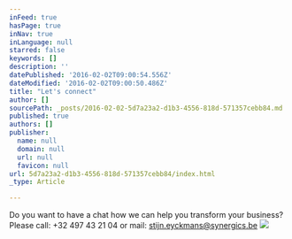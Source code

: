 ```yaml
---
inFeed: true
hasPage: true
inNav: true
inLanguage: null
starred: false
keywords: []
description: ''
datePublished: '2016-02-02T09:00:54.556Z'
dateModified: '2016-02-02T09:00:50.486Z'
title: "Let's connect"
author: []
sourcePath: _posts/2016-02-02-5d7a23a2-d1b3-4556-818d-571357cebb84.md
published: true
authors: []
publisher:
  name: null
  domain: null
  url: null
  favicon: null
url: 5d7a23a2-d1b3-4556-818d-571357cebb84/index.html
_type: Article

---
```

Do you want to have a chat how we can help you transform your business? Please call: +32 497 43 21 04 or mail: stijn.eyckmans@synergics.be
![](https://the-grid-user-content.s3-us-west-2.amazonaws.com/2f59642d-32f4-4107-91e3-cf549ce17b08.jpg)